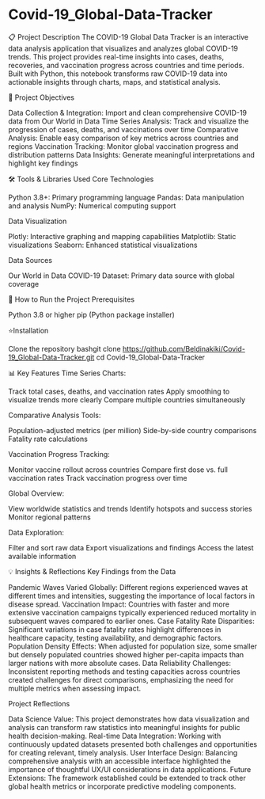 # Covid-19_Global-Data-Tracker

📋 Project Description
The COVID-19 Global Data Tracker is an interactive data analysis application that visualizes and analyzes global COVID-19 trends. This project provides real-time insights into cases, deaths, recoveries, and vaccination progress across countries and time periods.
Built with Python, this notebook transforms raw COVID-19 data into actionable insights through charts, maps, and statistical analysis.

🎯 Project Objectives

Data Collection & Integration: Import and clean comprehensive COVID-19 data from Our World in Data
Time Series Analysis: Track and visualize the progression of cases, deaths, and vaccinations over time
Comparative Analysis: Enable easy comparison of key metrics across countries and regions
Vaccination Tracking: Monitor global vaccination progress and distribution patterns
Data Insights: Generate meaningful interpretations and highlight key findings

🛠️ Tools & Libraries Used
Core Technologies

Python 3.8+: Primary programming language
Pandas: Data manipulation and analysis
NumPy: Numerical computing support

Data Visualization

Plotly: Interactive graphing and mapping capabilities
Matplotlib: Static visualizations
Seaborn: Enhanced statistical visualizations

Data Sources

Our World in Data COVID-19 Dataset: Primary data source with global coverage

🚀 How to Run the Project
Prerequisites

Python 3.8 or higher
pip (Python package installer)

⭐Installation

Clone the repository
bashgit clone https://github.com/Beldinakiki/Covid-19_Global-Data-Tracker.git
cd Covid-19_Global-Data-Tracker

📊 Key Features
Time Series Charts:

Track total cases, deaths, and vaccination rates
Apply smoothing to visualize trends more clearly
Compare multiple countries simultaneously


Comparative Analysis Tools:

Population-adjusted metrics (per million)
Side-by-side country comparisons
Fatality rate calculations


Vaccination Progress Tracking:

Monitor vaccine rollout across countries
Compare first dose vs. full vaccination rates
Track vaccination progress over time


Global Overview:

View worldwide statistics and trends
Identify hotspots and success stories
Monitor regional patterns


Data Exploration:

Filter and sort raw data
Export visualizations and findings
Access the latest available information



💡 Insights & Reflections
Key Findings from the Data

Pandemic Waves Varied Globally: Different regions experienced waves at different times and intensities, suggesting the importance of local factors in disease spread.
Vaccination Impact: Countries with faster and more extensive vaccination campaigns typically experienced reduced mortality in subsequent waves compared to earlier ones.
Case Fatality Rate Disparities: Significant variations in case fatality rates highlight differences in healthcare capacity, testing availability, and demographic factors.
Population Density Effects: When adjusted for population size, some smaller but densely populated countries showed higher per-capita impacts than larger nations with more absolute cases.
Data Reliability Challenges: Inconsistent reporting methods and testing capacities across countries created challenges for direct comparisons, emphasizing the need for multiple metrics when assessing impact.

Project Reflections

Data Science Value: This project demonstrates how data visualization and analysis can transform raw statistics into meaningful insights for public health decision-making.
Real-time Data Integration: Working with continuously updated datasets presented both challenges and opportunities for creating relevant, timely analysis.
User Interface Design: Balancing comprehensive analysis with an accessible interface highlighted the importance of thoughtful UX/UI considerations in data applications.
Future Extensions: The framework established could be extended to track other global health metrics or incorporate predictive modeling components.
